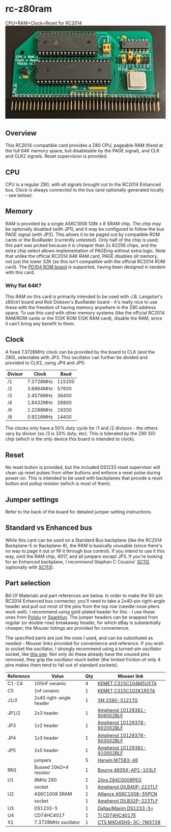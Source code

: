 # rc-z80ram
 CPU+RAM+Clock+Reset for RC2014
![Assembled PD101](/img/assembled.jpg)

## Overview
This RC2014-compatible card provides a Z80 CPU, pageable RAM (fixed at the full 64K memory space, but disableable by the PAGE signal), and CLK and CLK2 signals. Reset supervision is provided.

## CPU
CPU is a regular Z80, with all signals brought out to the RC2014 Enhanced bus. Clock is always connected to the bus (and optionally generated locally - see below).

## Memory
RAM is provided by a single AS6C1008 128k x 8 SRAM chip. The chip may be optionally disabled (with JP1), and it may be configured to follow the bus PAGE signal (with JP2). This allows it to be paged out by compatible ROM cards or the BusRaider (currently untested). Only half of the chip is used; this part was picked because it is cheaper than 2x 62256 chips, and the extra chip select allows implementation of PAGEing without extra logic. Note that unlike the official RC2014 64K RAM card, PAGE disables *all* memory, not just the lower 32K (so this isn't compatible with the official RC2014 ROM card). The [PD104 ROM board](https://github.com/PickledDog/rc-rom) *is* supported, having been designed in tandem with this card.

### Why flat 64K?
This RAM on this card is primarily intended to be used with J.B. Langston's z80ctrl board and Rob Dobson's BusRaider board - it's really nice to use these with the freedom of having memory anywhere in the Z80 address space. To use this card with other memory systems (like the official RC2014 RAM/ROM cards or the 512K ROM 512K RAM card), disable the RAM, since it can't bring any benefit to them.

## Clock
A fixed 7.3728MHz clock can be provided by the board to CLK (and the Z80), selectable with JP3. This oscillator can further be divided and provided to CLK2, using JP4 and JP5:

| Divisor | Clock     | Baud   |
| ------- | --------- | ------ |
|      /1 | 7.3728MHz | 115200 |
|      /2 | 3.6864MHz |  57600 |
|      /3 | 2.4576MHz |  38400 |
|      /4 | 1.8432MHz |  28800 |
|      /6 | 1.2288MHz |  19200 |
|      /8 | 0.9216MHz |  14400 |

The clocks only have a 50% duty cycle for /1 and /2 divisors - the others vary by divisor (so /3 is 33% duty, etc). This is tolerated by the Z80 SIO chip (which is the only device this board is intended to clock).

## Reset
No reset button is provided, but the included DS1233 reset supervisor will clean up reset pulses from other buttons and enforce a reset pulse during power-on. This is intended to be used with backplanes that provide a reset button and pullup resistor (which is most of them).

## Jumper settings
Refer to the back of the board for detailed jumper setting instructions.

## Standard vs Enhanced bus
While this card can be used on a Standard Bus backplane (like the RC2014 Backplane-5 or Backplane-8), the RAM is basically unusable (since there's no way to page it out or fill it through bus control). If you intend to use it this way, omit the RAM chip, 4017, and all jumpers except JP3. If you're looking for an Enhanced backplane, I recommend Stephen C Cousins' [SC112](https://smallcomputercentral.wordpress.com/sc112-modular-backplane-rc2014/) (optionally with [SC113](https://smallcomputercentral.wordpress.com/sc113-modular-backplane-rc2014/)).

## Part selection
Bill Of Materials and part references are below. In order to make the 50-pin RC2014 Enhanced bus connector, you'll need to take a 2x40-pin right-angle header and pull out most of the pins from the top row (needle-nose pliers work well). I recommend using gold-plated header for this - I use these ones from [Pololu](https://www.pololu.com/product/2668) or [Sparkfun](https://www.sparkfun.com/products/12792). The jumper headers can be snapped from regular (or double-row) breakaway header, for which eBay is substantially cheaper; the Mouser listings are provided for convenience.

The specified parts are just the ones I used, and can be substituted as needed - Mouser links provided for convenience and reference. If you wish to socket the oscillator, I strongly recommend using a turned-pin oscillator socket, like [this one](https://www.mouser.com/ProductDetail/535-1108800). Not only do these already have the unused pins removed, they grip the oscillator much better (the limited friction of only 4 pins makes them tend to fall out of standard sockets).

| Reference | Value | Qty | Mouser link |
| --------- | ----- | --- | ----------- |
| C1-C4 | 100nF ceramic | 4 | [KEMET C315C104M5U5TA](https://www.mouser.com/ProductDetail/C315C104M5U5TA7303) |
| C5 | 1nf ceramic | 1 | [KEMET C315C102K1R5TA](https://www.mouser.com/ProductDetail/C315C102K1R5TA) |
| J1/2 | 2x40 right-angle header | 1 | [3M 2380-5121TG](https://www.mouser.com/ProductDetail/2380-5121TG) |
| JP1/2 | 2x3 header | 1 | [Amphenol 10129381-906002BLF](https://www.mouser.com/ProductDetail/10129381-906002BLF) |
| JP3 | 1x2 header | 1 | [Amphenol 10129378-902002BLF](https://www.mouser.com/ProductDetail/10129378-902002BLF) |
| JP4 | 1x3 header | 1 | [Amphenol 10129378-903002BLF](https://www.mouser.com/ProductDetail/10129378-903002BLF) |
| JP5 | 2x5 header | 1 | [Amphenol 10129381-910002BLF](https://www.mouser.com/ProductDetail/10129381-910002BLF) |
| | jumpers | 5 | [Harwin M7583-46](https://www.mouser.com/ProductDetail/M7583-46)
| RN1 | Bussed 10kΩ×4 resistor | 1 | [Bourns 4605X-AP1-103LF](https://www.mouser.com/ProductDetail/4605X-AP1-103LF) |
| U1 | 8MHz Z80 | 1 | [Zilog Z84C0008PEG](https://www.mouser.com/ProductDetail/Z84C0008PEG) |
| | socket | 1 | [Amphenol DILB40P-223TLF](https://www.mouser.com/ProductDetail/DILB40P-223TLF) |
| U2 | AS6C1008 SRAM | 1 | [Alliance AS6C1008-55PCN](https://www.mouser.com/ProductDetail/AS6C1008-55PCN) |
| | socket | 1 | [Amphenol DILB32P-223TLF](https://www.mouser.com/ProductDetail/DILB32P-223TLF) |
| U3 | DS1233-5 | 1 | [Dallas/Maxim DS1233-5+](https://www.mouser.com/ProductDetail/700-DS1233-5) |
| U4 | CD74HC4017 | 1 | [TI CD74HC4017E](https://www.mouser.com/ProductDetail/595-CD74HC4017E) |
| X1 | 7.3728MHz oscillator | 1 | [CTS MXO45HS-3C-7M3728](https://www.mouser.com/ProductDetail/MXO45HS-3C-7M3728) |